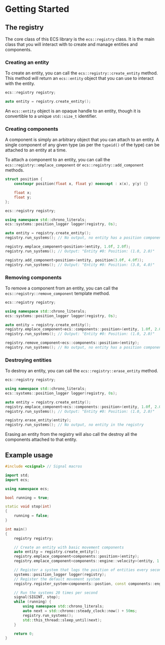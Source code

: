 # Getting Started

## The registry

The core class of this ECS library is the `ecs::registry` class.
It is the main class that you will interact with to create and manage entities and components.

### Creating an entity

To create an entity, you can call the `ecs::registry::create_entity` method.
This method will return an `ecs::entity` object that you can use to interact with the entity.

```cpp
ecs::registry registry;

auto entity = registry.create_entity();
```

An `ecs::entity` object is an opaque handle to an entity, though it is convertible to a unique `std::size_t` identifier.

### Creating components

A component is simply an arbitrary object that you can attach to an entity.
A single component of any given type (as per the `typeid()` of the type) can be attached to an entity at a time.

To attach a component to an entity, you can call the `ecs::registry::emplace_component` or `ecs::registry::add_component` methods.

```cpp
struct position {
    constexpr position(float x, float y) noexcept : x(x), y(y) {}

    float x;
    float y;
};

ecs::registry registry;

using namespace std::chrono_literals;
ecs::systems::position_logger logger(registry, 0s);

auto entity = registry.create_entity();
registry.run_systems(); // No output, no entity has a position component

registry.emplace_component<position>(entity, 1.0f, 2.0f);
registry.run_systems(); // Output: "Entity #0: Position: (1.0, 2.0)"

registry.add_component<position>(entity, position(3.0f, 4.0f));
registry.run_systems(); // Output: "Entity #0: Position: (3.0, 4.0)"
```

### Removing components

To remove a component from an entity, you can call the `ecs::registry::remove_component` template method.

```cpp
ecs::registry registry;

using namespace std::chrono_literals;
ecs::systems::position_logger logger(registry, 0s);

auto entity = registry.create_entity();
registry.emplace_component<ecs::components::position>(entity, 1.0f, 2.0f);
registry.run_systems(); // Output: "Entity #0: Position: (1.0, 2.0)"

registry.remove_component<ecs::components::position>(entity);
registry.run_systems(); // No output, no entity has a position component
```

### Destroying entities

To destroy an entity, you can call the `ecs::registry::erase_entity` method.

```cpp
ecs::registry registry;

using namespace std::chrono_literals;
ecs::systems::position_logger logger(registry, 0s);

auto entity = registry.create_entity();
registry.emplace_component<ecs::components::position>(entity, 1.0f, 2.0f);
registry.run_systems(); // Output: "Entity #0: Position: (1.0, 2.0)"

registry.erase_entity(entity);
registry.run_systems(); // No output, no entity in the registry
```

Erasing an entity from the registry will also call the destroy all the components attached to that entity.

## Example usage

```cpp
#include <csignal> // Signal macros

import std;
import ecs;

using namespace ecs;

bool running = true;

static void stop(int)
{
    running = false;
}

int main()
{
    registry registry;

    // Create an entity with basic movement components
    auto entity = registry.create_entity();
    registry.emplace_component<components::position>(entity);
    registry.emplace_component<components::engine::velocity>(entity, 1.0f, 2.0f);

    // Register a system that logs the position of entities every second
    systems::position_logger logger(registry);
    // Register the default movement system
    registry.register_system<components::postion, const components::engine::velocity>(systems::engine::movement);

    // Run the systems 20 times per second
    signal(SIGINT, stop);
    while (running) {
        using namespace std::chrono_literals;
        auto next = std::chrono::steady_clock::now() + 50ms;
        registry.run_systems();
        std::this_thread::sleep_until(next);
    }

    return 0;
}
```
